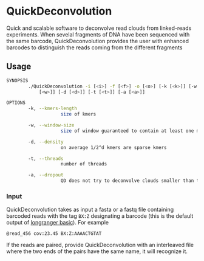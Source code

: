# QuickDeconvolution

Quick and scalable software to deconvolve read clouds from linked-reads experiments. When sevelal fragments of DNA have been sequenced with the same barcode, QuickDeconvolution provides the user with enhanced barcodes to distinguish the reads coming from the different fragments

## Usage

```bash
SYNOPSIS
        ./QuickDeconvolution -i [<i>] -f [<f>] -o [<o>] [-k [<k>]] [-w
            [<w>]] [-d [<d>]] [-t [<t>]] [-a [<a>]]

OPTIONS
        -k, --kmers-length
                    size of kmers

        -w, --window-size
                    size of window guaranteed to contain at least one minimizing kmer

        -d, --density
                    on average 1/2^d kmers are sparse kmers

        -t, --threads
                    number of threads

        -a, --dropout
                    QD does not try to deconvolve clouds smaller than this value [default:0]

```

### Input

QuickDeconvolution takes as input a fasta or a fastq file containing barcoded reads with the tag `BX:Z` designating a barcode (this is the default output of [longranger basic](https://support.10xgenomics.com/genome-exome/software/pipelines/latest/advanced/other-pipelines)). For example
```
@read_456 cov:23.45 BX:Z:AAAACTGTAT
```
If the reads are paired, provide QuickDeconvolution with an interleaved file where the two ends of the pairs have the same name, it will recognize it.
